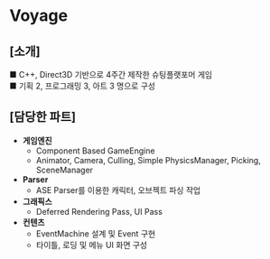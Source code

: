 # Voyage
## [소개]
■ C++, Direct3D 기반으로 4주간 제작한 슈팅플랫포머 게임<br/> 
■ 기획 2, 프로그래밍 3, 아트 3 명으로 구성

## [담당한 파트]
- **게임엔진**
    - Component Based GameEngine
    - Animator, Camera, Culling, Simple PhysicsManager, Picking, SceneManager
- **Parser**
    - ASE Parser를 이용한 캐릭터, 오브젝트 파싱 작업
- **그래픽스**
    - Deferred Rendering Pass, UI Pass
- **컨텐츠**
    - EventMachine 설계 및 Event 구현
    - 타이틀, 로딩 및 메뉴 UI 화면 구성
